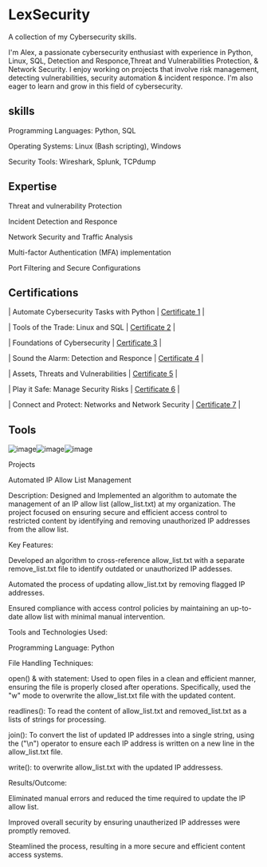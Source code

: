 # LexSecurity
A collection of my Cybersecurity skills.

I'm Alex, a passionate cybersecurity enthusiast with experience in Python, Linux, SQL, Detection and Responce,Threat and Vulnerabilities Protection, & Network Security. I enjoy working on projects that involve risk management, detecting vulnerabilities, security automation & incident responce. I'm also eager to learn and grow in this field of cybersecurity.

## skills

Programming Languages: Python, SQL 

Operating Systems: Linux (Bash scripting), Windows

Security Tools: Wireshark, Splunk, TCPdump

## Expertise

Threat and vulnerability Protection

Incident Detection and Responce

Network Security and Traffic Analysis

Multi-factor Authentication (MFA)
implementation

Port Filtering and Secure Configurations

##  Certifications

| Automate Cybersecurity Tasks with Python | [Certificate 1](https://coursera.org/share/550e29f0a76a16f21adddb213c3f070b) |
 

| Tools of the Trade: Linux and SQL | [Certificate 2](https://coursera.org/share/ef69ff986edf5a29aaa5a463e9dc5b9e) |
 
 

| Foundations of Cybersecurity | [Certificate 3](https://coursera.org/share/4ab30be9a0436ecdd4f892bd5af2f32f) |
 
 

| Sound the Alarm: Detection and Responce | [Certificate 4](https://coursera.org/share/1c1ad563ec316c5cca946679a9f129c1)
 |

| Assets, Threats and Vulnerabilities | [Certificate 5](https://coursera.org/share/1c1ad563ec316c5cca946679a9f129c1)
 |

| Play it Safe: Manage Security Risks | [Certificate 6](https://coursera.org/share/7d3483eddb86948ef2f3758654835015)
 |

| Connect and Protect: Networks and Network Security | [Certificate 7](https://coursera.org/share/5915fc00b13fae2e64b473c2a2e138f9)
 |


## Tools

![image](https://github.com/user-attachments/assets/de7a015d-8dd7-4c74-9262-77d9ef9b6608)![image](https://github.com/user-attachments/assets/f0e09856-229b-406c-9c05-6f166d6afd04)![image](https://github.com/user-attachments/assets/3b97d368-76fd-4a0e-9473-01741e065279)





Projects

Automated IP Allow List Management

Description:
Designed and Implemented an algorithm to automate the
management of an IP allow list (allow_list.txt) at my
organization. The project focused on ensuring secure
and efficient access control to restricted content by
identifying and removing unauthorized IP addresses
from the allow list.

Key Features:

 Developed an algorithm to cross-reference allow_list.txt
 with a separate remove_list.txt file to identify outdated or
 unauthorized IP addesses.

 Automated the process of updating allow_list.txt by removing 
 flagged IP addresses.

 Ensured compliance with access control policies by maintaining
 an up-to-date allow list with minimal manual intervention.

Tools and Technologies Used:

 Programming Language: Python

 File Handling Techniques: 

  open() & with statement: Used to open files in a clean and
  efficient manner, ensuring the file is properly closed after
  operations. Specifically, used the "w" mode to overwrite the
  allow_list.txt file with the updated content.
  
  readlines(): To read the content of allow_list.txt and 
  removed_list.txt as a lists of strings for processing.

  join(): To convert the list of updated IP addresses into
  a single string, using the ("\n") operator to ensure
  each IP address is written on a new line in the allow_list.txt
  file.

  write(): to overwrite allow_list.txt with the updated IP
  addressess. 

Results/Outcome:

 Eliminated manual errors and reduced the time required to
 update the IP allow list.

 Improved overall security by ensuring unautherized IP 
 addresses were promptly removed.

 Steamlined the process, resulting in a more secure and
 efficient content access systems.

  

  


 




